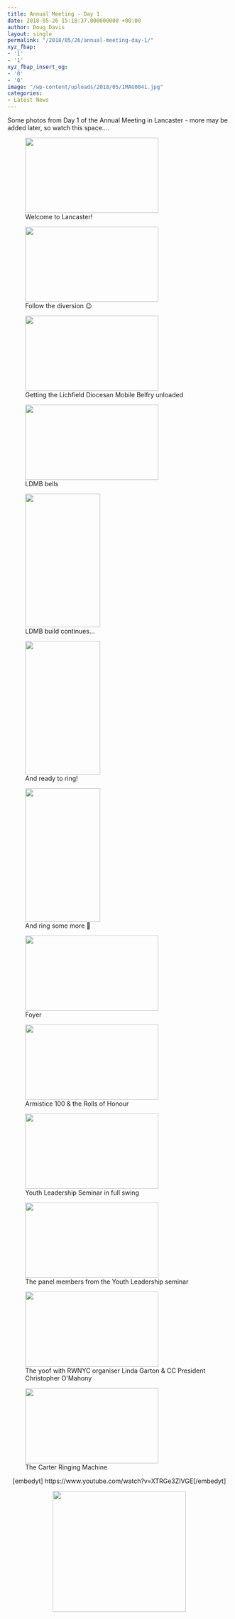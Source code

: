 ```yaml
---
title: Annual Meeting - Day 1
date: 2018-05-26 15:18:37.000000000 +00:00
author: Doug Davis
layout: single
permalink: "/2018/05/26/annual-meeting-day-1/"
xyz_fbap:
- '1'
- '1'
xyz_fbap_insert_og:
- '0'
- '0'
image: "/wp-content/uploads/2018/05/IMAG0041.jpg"
categories:
- Latest News
---
```

Some photos from Day 1 of the Annual Meeting in Lancaster - more may be added later, so watch this space&#8230;.

<div id='gallery-2' class='gallery galleryid-13555 gallery-columns-3 gallery-size-medium'>
  <figure class='gallery-item'> 
  
  <div class='gallery-icon landscape'>
    <a href='https://cccbr.org.uk/wp-content/uploads/2018/05/IMAG0041.jpg'><img width="300" height="169" src="https://cccbr.org.uk/wp-content/uploads/2018/05/IMAG0041-300x169.jpg" class="attachment-medium size-medium" alt="" loading="lazy" aria-describedby="gallery-2-13556" srcset="https://cccbr.org.uk/wp-content/uploads/2018/05/IMAG0041-300x169.jpg 300w, https://cccbr.org.uk/wp-content/uploads/2018/05/IMAG0041-768x432.jpg 768w, https://cccbr.org.uk/wp-content/uploads/2018/05/IMAG0041-1024x576.jpg 1024w, https://cccbr.org.uk/wp-content/uploads/2018/05/IMAG0041-600x338.jpg 600w" sizes="(max-width: 300px) 100vw, 300px" /></a>
  </div><figcaption class='wp-caption-text gallery-caption' id='gallery-2-13556'> Welcome to Lancaster! </figcaption></figure><figure class='gallery-item'> 
  
  <div class='gallery-icon landscape'>
    <a href='https://cccbr.org.uk/wp-content/uploads/2018/05/IMAG0042.jpg'><img width="300" height="169" src="https://cccbr.org.uk/wp-content/uploads/2018/05/IMAG0042-300x169.jpg" class="attachment-medium size-medium" alt="" loading="lazy" aria-describedby="gallery-2-13557" srcset="https://cccbr.org.uk/wp-content/uploads/2018/05/IMAG0042-300x169.jpg 300w, https://cccbr.org.uk/wp-content/uploads/2018/05/IMAG0042-768x432.jpg 768w, https://cccbr.org.uk/wp-content/uploads/2018/05/IMAG0042-1024x576.jpg 1024w, https://cccbr.org.uk/wp-content/uploads/2018/05/IMAG0042-600x338.jpg 600w" sizes="(max-width: 300px) 100vw, 300px" /></a>
  </div><figcaption class='wp-caption-text gallery-caption' id='gallery-2-13557'> Follow the diversion 😉 </figcaption></figure><figure class='gallery-item'> 
  
  <div class='gallery-icon landscape'>
    <a href='https://cccbr.org.uk/wp-content/uploads/2018/05/IMAG0043.jpg'><img width="300" height="169" src="https://cccbr.org.uk/wp-content/uploads/2018/05/IMAG0043-300x169.jpg" class="attachment-medium size-medium" alt="" loading="lazy" aria-describedby="gallery-2-13558" srcset="https://cccbr.org.uk/wp-content/uploads/2018/05/IMAG0043-300x169.jpg 300w, https://cccbr.org.uk/wp-content/uploads/2018/05/IMAG0043-768x432.jpg 768w, https://cccbr.org.uk/wp-content/uploads/2018/05/IMAG0043-1024x576.jpg 1024w, https://cccbr.org.uk/wp-content/uploads/2018/05/IMAG0043-600x338.jpg 600w" sizes="(max-width: 300px) 100vw, 300px" /></a>
  </div><figcaption class='wp-caption-text gallery-caption' id='gallery-2-13558'> Getting the Lichfield Diocesan Mobile Belfry unloaded </figcaption></figure><figure class='gallery-item'> 
  
  <div class='gallery-icon landscape'>
    <a href='https://cccbr.org.uk/wp-content/uploads/2018/05/IMAG0044.jpg'><img width="300" height="169" src="https://cccbr.org.uk/wp-content/uploads/2018/05/IMAG0044-300x169.jpg" class="attachment-medium size-medium" alt="" loading="lazy" aria-describedby="gallery-2-13559" srcset="https://cccbr.org.uk/wp-content/uploads/2018/05/IMAG0044-300x169.jpg 300w, https://cccbr.org.uk/wp-content/uploads/2018/05/IMAG0044-768x432.jpg 768w, https://cccbr.org.uk/wp-content/uploads/2018/05/IMAG0044-1024x576.jpg 1024w, https://cccbr.org.uk/wp-content/uploads/2018/05/IMAG0044-600x338.jpg 600w" sizes="(max-width: 300px) 100vw, 300px" /></a>
  </div><figcaption class='wp-caption-text gallery-caption' id='gallery-2-13559'> LDMB bells </figcaption></figure><figure class='gallery-item'> 
  
  <div class='gallery-icon portrait'>
    <a href='https://cccbr.org.uk/wp-content/uploads/2018/05/IMAG0045.jpg'><img width="169" height="300" src="https://cccbr.org.uk/wp-content/uploads/2018/05/IMAG0045-169x300.jpg" class="attachment-medium size-medium" alt="" loading="lazy" aria-describedby="gallery-2-13560" srcset="https://cccbr.org.uk/wp-content/uploads/2018/05/IMAG0045-169x300.jpg 169w, https://cccbr.org.uk/wp-content/uploads/2018/05/IMAG0045-768x1365.jpg 768w, https://cccbr.org.uk/wp-content/uploads/2018/05/IMAG0045-576x1024.jpg 576w, https://cccbr.org.uk/wp-content/uploads/2018/05/IMAG0045-300x533.jpg 300w, https://cccbr.org.uk/wp-content/uploads/2018/05/IMAG0045-600x1067.jpg 600w, https://cccbr.org.uk/wp-content/uploads/2018/05/IMAG0045.jpg 1440w" sizes="(max-width: 169px) 100vw, 169px" /></a>
  </div><figcaption class='wp-caption-text gallery-caption' id='gallery-2-13560'> LDMB build continues&#8230; </figcaption></figure><figure class='gallery-item'> 
  
  <div class='gallery-icon portrait'>
    <a href='https://cccbr.org.uk/wp-content/uploads/2018/05/IMAG0049-1.jpg'><img width="169" height="300" src="https://cccbr.org.uk/wp-content/uploads/2018/05/IMAG0049-1-169x300.jpg" class="attachment-medium size-medium" alt="" loading="lazy" aria-describedby="gallery-2-13561" srcset="https://cccbr.org.uk/wp-content/uploads/2018/05/IMAG0049-1-169x300.jpg 169w, https://cccbr.org.uk/wp-content/uploads/2018/05/IMAG0049-1-768x1365.jpg 768w, https://cccbr.org.uk/wp-content/uploads/2018/05/IMAG0049-1-576x1024.jpg 576w, https://cccbr.org.uk/wp-content/uploads/2018/05/IMAG0049-1-300x533.jpg 300w, https://cccbr.org.uk/wp-content/uploads/2018/05/IMAG0049-1-600x1067.jpg 600w, https://cccbr.org.uk/wp-content/uploads/2018/05/IMAG0049-1.jpg 1440w" sizes="(max-width: 169px) 100vw, 169px" /></a>
  </div><figcaption class='wp-caption-text gallery-caption' id='gallery-2-13561'> And ready to ring! </figcaption></figure><figure class='gallery-item'> 
  
  <div class='gallery-icon portrait'>
    <a href='https://cccbr.org.uk/wp-content/uploads/2018/05/IMAG0049.jpg'><img width="169" height="300" src="https://cccbr.org.uk/wp-content/uploads/2018/05/IMAG0049-169x300.jpg" class="attachment-medium size-medium" alt="" loading="lazy" aria-describedby="gallery-2-13562" srcset="https://cccbr.org.uk/wp-content/uploads/2018/05/IMAG0049-169x300.jpg 169w, https://cccbr.org.uk/wp-content/uploads/2018/05/IMAG0049-768x1365.jpg 768w, https://cccbr.org.uk/wp-content/uploads/2018/05/IMAG0049-576x1024.jpg 576w, https://cccbr.org.uk/wp-content/uploads/2018/05/IMAG0049-300x533.jpg 300w, https://cccbr.org.uk/wp-content/uploads/2018/05/IMAG0049-600x1067.jpg 600w, https://cccbr.org.uk/wp-content/uploads/2018/05/IMAG0049.jpg 1440w" sizes="(max-width: 169px) 100vw, 169px" /></a>
  </div><figcaption class='wp-caption-text gallery-caption' id='gallery-2-13562'> And ring some more 🙂 </figcaption></figure><figure class='gallery-item'> 
  
  <div class='gallery-icon landscape'>
    <a href='https://cccbr.org.uk/wp-content/uploads/2018/05/IMAG0051.jpg'><img width="300" height="169" src="https://cccbr.org.uk/wp-content/uploads/2018/05/IMAG0051-300x169.jpg" class="attachment-medium size-medium" alt="" loading="lazy" aria-describedby="gallery-2-13563" srcset="https://cccbr.org.uk/wp-content/uploads/2018/05/IMAG0051-300x169.jpg 300w, https://cccbr.org.uk/wp-content/uploads/2018/05/IMAG0051-768x432.jpg 768w, https://cccbr.org.uk/wp-content/uploads/2018/05/IMAG0051-1024x576.jpg 1024w, https://cccbr.org.uk/wp-content/uploads/2018/05/IMAG0051-600x338.jpg 600w" sizes="(max-width: 300px) 100vw, 300px" /></a>
  </div><figcaption class='wp-caption-text gallery-caption' id='gallery-2-13563'> Foyer </figcaption></figure><figure class='gallery-item'> 
  
  <div class='gallery-icon landscape'>
    <a href='https://cccbr.org.uk/wp-content/uploads/2018/05/IMAG0052.jpg'><img width="300" height="169" src="https://cccbr.org.uk/wp-content/uploads/2018/05/IMAG0052-300x169.jpg" class="attachment-medium size-medium" alt="" loading="lazy" aria-describedby="gallery-2-13564" srcset="https://cccbr.org.uk/wp-content/uploads/2018/05/IMAG0052-300x169.jpg 300w, https://cccbr.org.uk/wp-content/uploads/2018/05/IMAG0052-768x432.jpg 768w, https://cccbr.org.uk/wp-content/uploads/2018/05/IMAG0052-1024x576.jpg 1024w, https://cccbr.org.uk/wp-content/uploads/2018/05/IMAG0052-600x338.jpg 600w" sizes="(max-width: 300px) 100vw, 300px" /></a>
  </div><figcaption class='wp-caption-text gallery-caption' id='gallery-2-13564'> Armistice 100 & the Rolls of Honour </figcaption></figure><figure class='gallery-item'> 
  
  <div class='gallery-icon landscape'>
    <a href='https://cccbr.org.uk/wp-content/uploads/2018/05/IMAG0057.jpg'><img width="300" height="169" src="https://cccbr.org.uk/wp-content/uploads/2018/05/IMAG0057-300x169.jpg" class="attachment-medium size-medium" alt="" loading="lazy" aria-describedby="gallery-2-13565" srcset="https://cccbr.org.uk/wp-content/uploads/2018/05/IMAG0057-300x169.jpg 300w, https://cccbr.org.uk/wp-content/uploads/2018/05/IMAG0057-768x432.jpg 768w, https://cccbr.org.uk/wp-content/uploads/2018/05/IMAG0057-1024x576.jpg 1024w, https://cccbr.org.uk/wp-content/uploads/2018/05/IMAG0057-600x338.jpg 600w" sizes="(max-width: 300px) 100vw, 300px" /></a>
  </div><figcaption class='wp-caption-text gallery-caption' id='gallery-2-13565'> Youth Leadership Seminar in full swing </figcaption></figure><figure class='gallery-item'> 
  
  <div class='gallery-icon landscape'>
    <a href='https://cccbr.org.uk/wp-content/uploads/2018/05/IMAG0058.jpg'><img width="300" height="169" src="https://cccbr.org.uk/wp-content/uploads/2018/05/IMAG0058-300x169.jpg" class="attachment-medium size-medium" alt="" loading="lazy" aria-describedby="gallery-2-13569" srcset="https://cccbr.org.uk/wp-content/uploads/2018/05/IMAG0058-300x169.jpg 300w, https://cccbr.org.uk/wp-content/uploads/2018/05/IMAG0058-768x432.jpg 768w, https://cccbr.org.uk/wp-content/uploads/2018/05/IMAG0058-1024x576.jpg 1024w, https://cccbr.org.uk/wp-content/uploads/2018/05/IMAG0058-600x338.jpg 600w" sizes="(max-width: 300px) 100vw, 300px" /></a>
  </div><figcaption class='wp-caption-text gallery-caption' id='gallery-2-13569'> The panel members from the Youth Leadership seminar </figcaption></figure><figure class='gallery-item'> 
  
  <div class='gallery-icon landscape'>
    <a href='https://cccbr.org.uk/wp-content/uploads/2018/05/IMAG0059.jpg'><img width="300" height="169" src="https://cccbr.org.uk/wp-content/uploads/2018/05/IMAG0059-300x169.jpg" class="attachment-medium size-medium" alt="" loading="lazy" aria-describedby="gallery-2-13570" srcset="https://cccbr.org.uk/wp-content/uploads/2018/05/IMAG0059-300x169.jpg 300w, https://cccbr.org.uk/wp-content/uploads/2018/05/IMAG0059-768x432.jpg 768w, https://cccbr.org.uk/wp-content/uploads/2018/05/IMAG0059-1024x576.jpg 1024w, https://cccbr.org.uk/wp-content/uploads/2018/05/IMAG0059-600x338.jpg 600w" sizes="(max-width: 300px) 100vw, 300px" /></a>
  </div><figcaption class='wp-caption-text gallery-caption' id='gallery-2-13570'> The yoof with RWNYC organiser Linda Garton & CC President Christopher O&apos;Mahony </figcaption></figure><figure class='gallery-item'> 
  
  <div class='gallery-icon landscape'>
    <a href='https://cccbr.org.uk/wp-content/uploads/2018/05/IMAG0060.jpg'><img width="300" height="169" src="https://cccbr.org.uk/wp-content/uploads/2018/05/IMAG0060-300x169.jpg" class="attachment-medium size-medium" alt="" loading="lazy" aria-describedby="gallery-2-13571" srcset="https://cccbr.org.uk/wp-content/uploads/2018/05/IMAG0060-300x169.jpg 300w, https://cccbr.org.uk/wp-content/uploads/2018/05/IMAG0060-768x432.jpg 768w, https://cccbr.org.uk/wp-content/uploads/2018/05/IMAG0060-1024x576.jpg 1024w, https://cccbr.org.uk/wp-content/uploads/2018/05/IMAG0060-600x338.jpg 600w" sizes="(max-width: 300px) 100vw, 300px" /></a>
  </div><figcaption class='wp-caption-text gallery-caption' id='gallery-2-13571'> The Carter Ringing Machine </figcaption></figure>
</div>

<p style="text-align: center;">
  [embedyt] https://www.youtube.com/watch?v=XTRGe3ZIVGE[/embedyt]
</p>

<p style="text-align: center;">
  <a href="https://cccbr.org.uk/wp-content/uploads/2018/05/ldmb-qp.jpg"><img loading="lazy" class="alignnone size-medium wp-image-13574" src="https://cccbr.org.uk/wp-content/uploads/2018/05/ldmb-qp-300x272.jpg" alt="" width="300" height="272" srcset="https://cccbr.org.uk/wp-content/uploads/2018/05/ldmb-qp-300x272.jpg 300w, https://cccbr.org.uk/wp-content/uploads/2018/05/ldmb-qp-768x695.jpg 768w, https://cccbr.org.uk/wp-content/uploads/2018/05/ldmb-qp-600x543.jpg 600w, https://cccbr.org.uk/wp-content/uploads/2018/05/ldmb-qp.jpg 879w" sizes="(max-width: 300px) 100vw, 300px" /></a>
</p>

